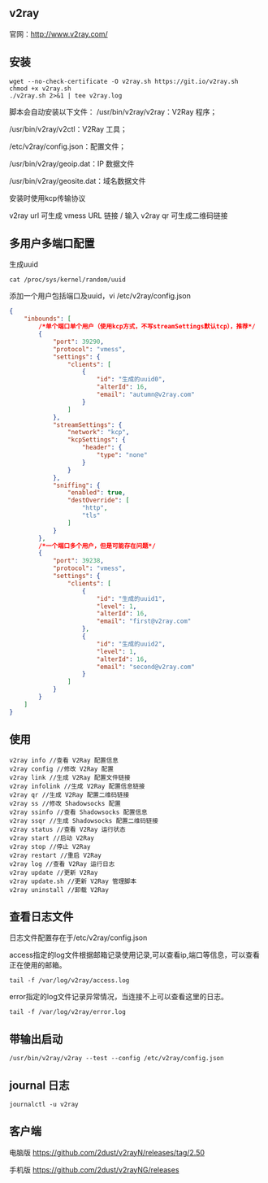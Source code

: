 ## v2ray

官网：http://www.v2ray.com/

## 安装

```shell
wget --no-check-certificate -O v2ray.sh https://git.io/v2ray.sh
chmod +x v2ray.sh 
./v2ray.sh 2>&1 | tee v2ray.log
```

脚本会自动安装以下文件：
/usr/bin/v2ray/v2ray：V2Ray 程序；

/usr/bin/v2ray/v2ctl：V2Ray 工具；

/etc/v2ray/config.json：配置文件；

/usr/bin/v2ray/geoip.dat：IP 数据文件

/usr/bin/v2ray/geosite.dat：域名数据文件

安装时使用kcp传输协议

v2ray url 可生成 vmess URL 链接 / 输入 v2ray qr 可生成二维码链接

## 多用户多端口配置

生成uuid

```shell
cat /proc/sys/kernel/random/uuid
```

添加一个用户包括端口及uuid，vi /etc/v2ray/config.json

```json
{
    "inbounds": [
        /*单个端口单个用户（使用kcp方式，不写streamSettings默认tcp），推荐*/
        {
            "port": 39290,
            "protocol": "vmess",
            "settings": {
                "clients": [
                    {
                        "id": "生成的uuid0",
                        "alterId": 16,
                        "email": "autumn@v2ray.com"
                    }
                ]
            },
            "streamSettings": {
                "network": "kcp",
                "kcpSettings": {
                    "header": {
                        "type": "none"
                    }
                }
            },
            "sniffing": {
                "enabled": true,
                "destOverride": [
                    "http",
                    "tls"
                ]
            }
        },
        /*一个端口多个用户，但是可能存在问题*/
        {
            "port": 39238,
            "protocol": "vmess",
            "settings": {
                "clients": [
                    {
                        "id": "生成的uuid1",
                        "level": 1,
                        "alterId": 16,
                        "email": "first@v2ray.com"
                    },
                    {
                        "id": "生成的uuid2",
                        "level": 1,
                        "alterId": 16,
                        "email": "second@v2ray.com"
                    }
                ]
            }
        }
    ]
}
```

## 使用

```shell
v2ray info //查看 V2Ray 配置信息
v2ray config //修改 V2Ray 配置
v2ray link //生成 V2Ray 配置文件链接
v2ray infolink //生成 V2Ray 配置信息链接
v2ray qr //生成 V2Ray 配置二维码链接
v2ray ss //修改 Shadowsocks 配置
v2ray ssinfo //查看 Shadowsocks 配置信息
v2ray ssqr //生成 Shadowsocks 配置二维码链接
v2ray status //查看 V2Ray 运行状态
v2ray start //启动 V2Ray
v2ray stop //停止 V2Ray
v2ray restart //重启 V2Ray
v2ray log //查看 V2Ray 运行日志
v2ray update //更新 V2Ray
v2ray update.sh //更新 V2Ray 管理脚本
v2ray uninstall //卸载 V2Ray

```
## 查看日志文件
日志文件配置存在于/etc/v2ray/config.json

access指定的log文件根据邮箱记录使用记录,可以查看ip,端口等信息，可以查看正在使用的邮箱。
```shell
tail -f /var/log/v2ray/access.log
```
error指定的log文件记录异常情况，当连接不上可以查看这里的日志。
```shell
tail -f /var/log/v2ray/error.log
```
## 带输出启动
```shell
/usr/bin/v2ray/v2ray --test --config /etc/v2ray/config.json
```
## journal 日志
```shell
journalctl -u v2ray
```
## 客户端

电脑版
https://github.com/2dust/v2rayN/releases/tag/2.50

手机版
https://github.com/2dust/v2rayNG/releases
